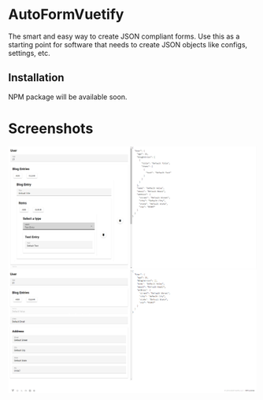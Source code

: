 # AutoFormVuetify

The smart and easy way to create JSON compliant forms.
Use this as a starting point for software that needs to create JSON objects like configs, settings, etc.

## Installation

NPM package will be available soon.


# Screenshots
![AutoFormVuetify](media/screenshot1.png)
![AutoFormVuetify](media/screenshot2.png)

